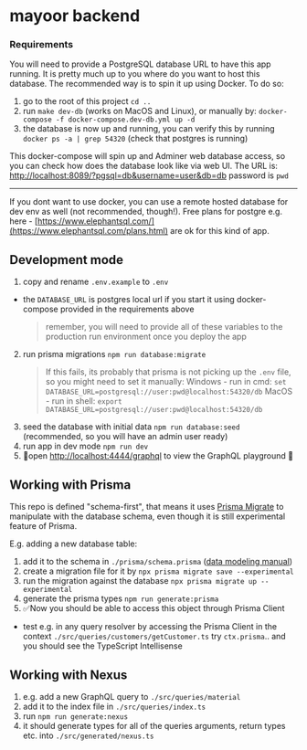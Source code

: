 # mayoor backend

### Requirements

You will need to provide a PostgreSQL database URL to have this app running. It is pretty much up to you where do you want to host this database.
The recommended way is to spin it up using Docker. To do so:

1. go to the root of this project
   `cd ..`
2. run
   `make dev-db` (works on MacOS and Linux),
   or manually by:
   `docker-compose -f docker-compose.dev-db.yml up -d`
3. the database is now up and running, you can verify this by running
   `docker ps -a | grep 54320`
   (check that postgres is running)

This docker-compose will spin up and Adminer web database access, so you can check how does the database look like via web UI. The URL is: [http://localhost:8089/?pgsql=db&username=user&db=db](http://localhost:8089/?pgsql=db&username=user&db=db) password is `pwd`

---

If you dont want to use docker, you can use a remote hosted database for dev env as well (not recommended, though!). Free plans for postgre e.g. here - [https://www.elephantsql.com/](https://www.elephantsql.com/plans.html) are ok for this kind of app.

## Development mode

1. copy and rename `.env.example` to `.env`

- the `DATABASE_URL` is postgres local url if you start it using docker-compose provided in the requirements above
  > remember, you will need to provide all of these variables to the production run environment once you deploy the app

2. run prisma migrations
   `npm run database:migrate`
   > If this fails, its probably that prisma is not picking up the `.env` file, so you might need to set it manually:
   > Windows - run in cmd:
   > `set DATABASE_URL=postgresql://user:pwd@localhost:54320/db`
   > MacOS - run in shell:
   > `export DATABASE_URL=postgresql://user:pwd@localhost:54320/db`
3. seed the database with initial data
   `npm run database:seed` (recommended, so you will have an admin user ready)
4. run app in dev mode
   `npm run dev`
5. 🚀open [http://localhost:4444/graphql](http://localhost:4444/graphql) to view the GraphQL playground 🚀

## Working with Prisma

This repo is defined "schema-first", that means it uses [Prisma Migrate](https://www.prisma.io/docs/reference/tools-and-interfaces/prisma-migrate) to manipulate with the database schema, even though it is still experimental feature of Prisma.

E.g. adding a new database table:

1. add it to the schema in `./prisma/schema.prisma` ([data modeling manual](https://www.prisma.io/docs/understand-prisma/data-modeling))
2. create a migration file for it by
   `npx prisma migrate save --experimental`
3. run the migration against the database
   `npx prisma migrate up --experimental`
4. generate the prisma types
   `npm run generate:prisma`
5. ✅Now you should be able to access this object through Prisma Client

- test e.g. in any query resolver by accessing the Prisma Client in the context
  `./src/queries/customers/getCustomer.ts` try `ctx.prisma`.. and you should see the TypeScript Intellisense

## Working with Nexus

1. e.g. add a new GraphQL query to `./src/queries/material`
2. add it to the index file in `./src/queries/index.ts`
3. run
   `npm run generate:nexus`
4. it should generate types for all of the queries arguments, return types etc. into `./src/generated/nexus.ts`
